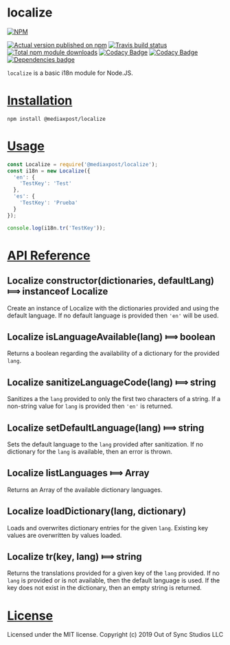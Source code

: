 # localize

[![NPM](https://nodei.co/npm/@mediaxpost/localize.png?downloads=true)](https://nodei.co/npm/@mediaxpost/localize/)

[![Actual version published on npm](http://img.shields.io/npm/v/@mediaxpost/localize.svg)](https://www.npmjs.org/package/@mediaxpost/localize)
[![Travis build status](https://travis-ci.org/MediaXPost/localize.svg?branch=master)](https://www.npmjs.org/package/@mediaxpost/localize)
[![Total npm module downloads](http://img.shields.io/npm/dt/@mediaxpost/localize.svg)](https://www.npmjs.org/package/@mediaxpost/localize)
[![Codacy Badge](https://api.codacy.com/project/badge/Grade/5df4541beccd4014bc2c80e275b0bf21)](https://www.codacy.com/app/chronosis/localize?utm_source=github.com&amp;utm_medium=referral&amp;utm_content=MediaXPost/localize&amp;utm_campaign=Badge_Grade)
[![Codacy Badge](https://api.codacy.com/project/badge/Coverage/5df4541beccd4014bc2c80e275b0bf21)](https://www.codacy.com/app/chronosis/localize?utm_source=github.com&utm_medium=referral&utm_content=MediaXPost/localize&utm_campaign=Badge_Coverage)
[![Dependencies badge](https://david-dm.org/MediaXPost/localize/status.svg)](https://david-dm.org/MediaXPost/localize?view=list)

`localize` is a basic i18n module for Node.JS.

# [Installation](#installation)
<a name="installation"></a>

```shell
npm install @mediaxpost/localize
```

# [Usage](#usage)
<a name="usage"></a>

```js
const Localize = require('@mediaxpost/localize');
const i18n = new Localize({
  'en': {
    'TestKey': 'Test'
  },
  'es': {
    'TestKey': 'Prueba'
  }
});

console.log(i18n.tr('TestKey'));
```

# [API Reference](#api)
<a name="api"></a>

## Localize constructor(dictionaries, defaultLang) &#x27fe; instanceof Localize
Create an instance of Localize with the dictionaries provided and using the default language. If no default language is provided then `'en'` will be used.

## Localize isLanguageAvailable(lang) &#x27fe; boolean
Returns a boolean regarding the availability of a dictionary for the provided `lang`.

## Localize sanitizeLanguageCode(lang) &#x27fe; string
Sanitizes a the `lang` provided to only the first two characters of a string. If a non-string value for `lang` is provided then `'en'` is returned.

## Localize setDefaultLanguage(lang) &#x27fe; string
Sets the default language to the `lang` provided after sanitization. If no dictionary for the `lang` is available, then an error is thrown.

## Localize listLanguages &#x27fe; Array<string>
Returns an Array of the available dictionary languages.

## Localize loadDictionary(lang, dictionary)
Loads and overwrites dictionary entries for the given `lang`. Existing key values are overwritten by values loaded.

## Localize tr(key, lang) &#x27fe; string
Returns the translations provided for a given key of the `lang` provided. If no `lang` is provided or is not available, then the default language is used. If the key does not exist in the dictionary, then an empty string is returned.

# [License](#license)
<a name="license"></a>

Licensed under the MIT license.
Copyright (c) 2019 Out of Sync Studios LLC
